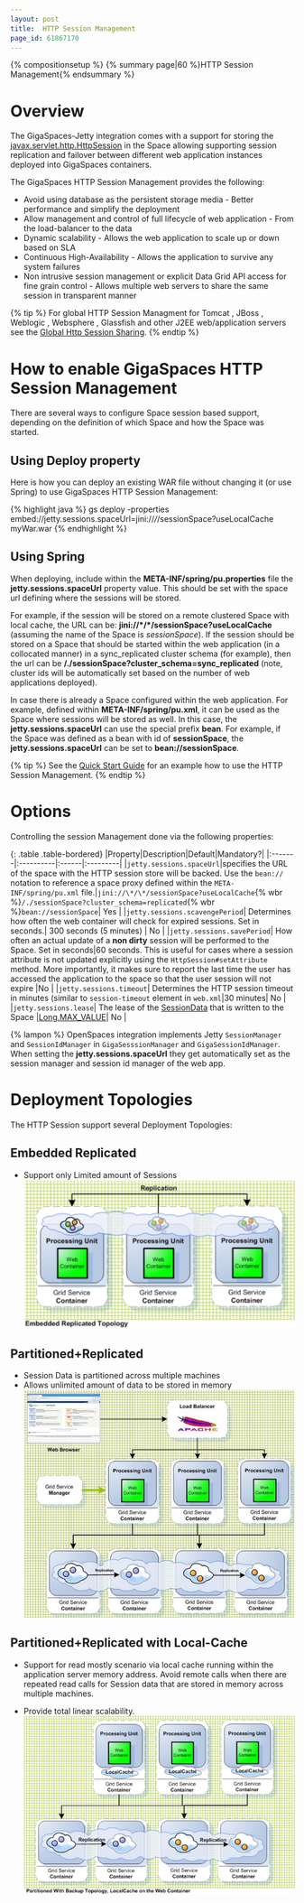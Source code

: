 ```yaml
---
layout: post
title:  HTTP Session Management
page_id: 61867170
---
```


{% compositionsetup %}
{% summary page|60 %}HTTP Session Management{% endsummary %}

# Overview

The GigaSpaces-Jetty integration comes with a support for storing the [javax.servlet.http.HttpSession](http://download.oracle.com/javaee/1.3/api/javax/servlet/http/HttpSession.html) in the Space allowing supporting session replication and failover between different web application instances deployed into GigaSpaces containers.

The GigaSpaces HTTP Session Management provides the following:

- Avoid using database as the persistent storage media - Better performance and simplify the deployment
- Allow management and control of full lifecycle of web application - From the load-balancer to the data
- Dynamic scalability - Allows the web application to scale up or down based on SLA
- Continuous High-Availability - Allows the application to survive any system failures
- Non intrusive session management or explicit Data Grid API access for fine grain control - Allows multiple web servers to share the same session in transparent manner

{% tip %}
For global HTTP Session Managment for Tomcat , JBoss , Weblogic , Websphere , Glassfish and other J2EE web/application servers see the [Global Http Session Sharing](./global-http-session-sharing.html).
{% endtip %}

# How to enable GigaSpaces HTTP Session Management

There are several ways to configure Space session based support, depending on the definition of which Space and how the Space was started.

## Using Deploy property

Here is how you can deploy an existing WAR file without changing it (or use Spring) to use GigaSpaces HTTP Session Management:

{% highlight java %}
gs deploy -properties embed://jetty.sessions.spaceUrl=jini://*/*/sessionSpace?useLocalCache myWar.war
{% endhighlight %}

## Using Spring

When deploying, include within the **META-INF/spring/pu.properties** file the **jetty.sessions.spaceUrl** property value. This should be set with the space url defining where the sessions will be stored.

For example, if the session will be stored on a remote clustered Space with local cache, the URL can be: **jini://\*/\*/sessionSpace?useLocalCache** (assuming the name of the Space is _sessionSpace_). If the session should be stored on a Space that should be started within the web application (in a collocated manner) in a sync\_replicated cluster schema (for example), then the url can be **/./sessionSpace?cluster\_schema=sync\_replicated** (note, cluster ids will be automatically set based on the number of web applications deployed).

In case there is already a Space configured within the web application. For example, defined within **META-INF/spring/pu.xml**, it can be used as the Space where sessions will be stored as well. In this case, the **jetty.sessions.spaceUrl** can use the special prefix **bean**. For example, if the Space was defined as a bean with id of **sessionSpace**, the  **jetty.sessions.spaceUrl** can be set to **bean://sessionSpace**.

{% tip %}
See the [Quick Start Guide](./step-2---enabling-http-session-failover-and-fault-tolerance.html) for an example how to use the HTTP Session Management.
{% endtip %}

# Options

Controlling the session Management done via the following properties:

{: .table .table-bordered}
|Property|Description|Default|Mandatory?|
|:-------|:----------|:------|:---------|
|`jetty.sessions.spaceUrl`|specifies the URL of the space with the HTTP session store will be backed. Use the `bean://` notation to reference a space proxy defined within the `META-INF/spring/pu.xml` file.|`jini://\*/\*/sessionSpace?useLocalCache`{% wbr %}`/./sessionSpace?cluster_schema=replicated`{% wbr %}`bean://sessionSpace`| Yes |
|`jetty.sessions.scavengePeriod`| Determines how often the web container will check for expired sessions. Set in seconds.| 300 seconds (5 minutes) | No |
|`jetty.sessions.savePeriod`| How often an actual update of a **non dirty** session will be performed to the Space. Set in seconds|60 seconds. This is useful for cases where a session attribute is not updated explicitly using the `HttpSession#setAttribute` method. More importantly, it makes sure to report the last time the user has accessed the application to the space so that the user session will not expire |No |
|`jetty.sessions.timeout`| Determines the HTTP session timeout in minutes (similar to `session-timeout` element in `web.xml`|30 minutes| No |
|`jetty.sessions.lease`| The lease of the [SessionData](http://www.gigaspaces.com/docs/JavaDoc7.1/org/openspaces/jee/sessions/jetty/SessionData.html) that is written to the Space |[Long.MAX_VALUE](http://java.sun.com/j2se/1.4.2/docs/api/java/lang/Long.html#MAX_VALUE)| No |

{% lampon %} OpenSpaces integration implements Jetty `SessionManager` and `SessionIdManager` in `GigaSesssionManager` and `GigaSessionIdManager`. When setting the **jetty.sessions.spaceUrl** they get automatically set as the session manager and session id manager of the web app.

# Deployment Topologies

The HTTP Session support several Deployment Topologies:

## Embedded Replicated

- Support only Limited amount of Sessions
![session_embedded-replicated.jpg](/attachment_files/session_embedded-replicated.jpg)

## Partitioned+Replicated

- Session Data is partitioned across multiple machines
- Allows unlimited amount of data to be stored in memory
![session_partitioned.jpg](/attachment_files/session_partitioned.jpg)

## Partitioned+Replicated with Local-Cache

- Support for read mostly scenario via local cache running within the application server memory address.
Avoid remote calls when there are repeated read calls for Session data that are stored in memory across multiple machines.

- Provide total linear scalability.
![session_partitioned-localcache.jpg](/attachment_files/session_partitioned-localcache.jpg)
